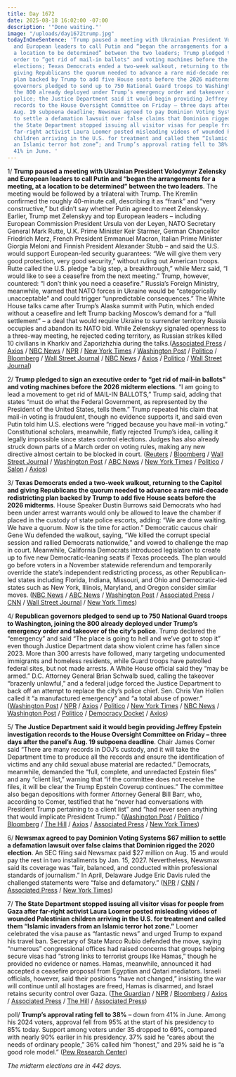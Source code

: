 ```yaml
---
title: Day 1672
date: 2025-08-18 16:02:00 -07:00
description: '"Done waiting."'
image: "/uploads/day1672trump.jpg"
todayInOneSentence: 'Trump paused a meeting with Ukrainian President Volodymyr Zelensky
  and European leaders to call Putin and “began the arrangements for a meeting, at
  a location to be determined” between the two leaders; Trump pledged to sign an executive
  order to “get rid of mail-in ballots" and voting machines before the 2026 midterm
  elections; Texas Democrats ended a two-week walkout, returning to the Capitol and
  giving Republicans the quorum needed to advance a rare mid-decade redistricting
  plan backed by Trump to add five House seats before the 2026 midterms; Republican
  governors pledged to send up to 750 National Guard troops to Washington, joining
  the 800 already deployed under Trump’s emergency order and takeover of the city’s
  police; the Justice Department said it would begin providing Jeffrey Epstein investigation
  records to the House Oversight Committee on Friday – three days after the panel’s
  Aug. 19 subpoena deadline; Newsmax agreed to pay Dominion Voting Systems $67 million
  to settle a defamation lawsuit over false claims that Dominion rigged the 2020 election;
  the State Department stopped issuing all visitor visas for people from Gaza after
  far-right activist Laura Loomer posted misleading videos of wounded Palestinian
  children arriving in the U.S. for treatment and called them “Islamic invaders from
  an Islamic terror hot zone”; and Trump’s approval rating fell to 38% – down from
  41% in June. '
---
```


1/ **Trump paused a meeting with Ukrainian President Volodymyr Zelensky and European leaders to call Putin and “began the arrangements for a meeting, at a location to be determined” between the two leaders**. The meeting would be followed by a trilateral with Trump. The Kremlin confirmed the roughly 40-minute call, describing it as “frank” and “very constructive,” but didn’t say whether Putin agreed to meet Zelenskyy. Earlier, Trump met Zelenskyy and top European leaders – including European Commission President Ursula von der Leyen, NATO Secretary General Mark Rutte, U.K. Prime Minister Keir Starmer, German Chancellor Friedrich Merz, French President Emmanuel Macron, Italian Prime Minister Giorgia Meloni and Finnish President Alexander Stubb – and said the U.S. would support European-led security guarantees: “We will give them very good protection, very good security,” without ruling out American troops. Rutte called the U.S. pledge “a big step, a breakthrough,” while Merz said, “I would like to see a ceasefire from the next meeting.” Trump, however, countered: “I don’t think you need a ceasefire.” Russia’s Foreign Ministry, meanwhile, warned that NATO forces in Ukraine would be “categorically unacceptable” and could trigger “unpredictable consequences.” The White House talks came after Trump’s Alaska summit with Putin, which ended without a ceasefire and left Trump backing Moscow’s demand for a “full settlement” – a deal that would require Ukraine to surrender territory Russia occupies and abandon its NATO bid. While Zelenskyy signaled openness to a three-way meeting, he rejected ceding territory, as Russian strikes killed 10 civilians in Kharkiv and Zaporizhzhia during the talks.([Associated Press](https://apnews.com/article/trump-putin-zelenskyy-russia-ukraine-war-d0ad768453210db23fe4b108f7b87135) / [Axios](https://www.axios.com/2025/08/18/zelensky-trump-summit-white-house-russia-ukraine) / [NBC News](https://www.nbcnews.com/politics/white-house/trump-pressures-ukraine-end-war-ahead-zelenskyy-meeting-rcna225476) / [NPR](https://www.npr.org/2025/08/18/nx-s1-5505397/trump-zelenskyy-white-house-meeting-russia-ukraine) / [New York Times](https://www.nytimes.com/live/2025/08/18/us/trump-zelensky-ukraine-putin) / [Washington Post](https://www.washingtonpost.com/politics/2025/08/18/trump-zelensky-meeting-russia-ukraine/) / [Politico](https://www.politico.eu/article/trump-zelenskyy-meeting-live-updates-analysis/) / [Bloomberg](https://www.bloomberg.com/news/articles/2025-08-18/zelenskiy-arrives-at-white-house-to-meet-trump-european-leaders) / [Wall Street Journal](https://www.wsj.com/livecoverage/trump-zelensky-meeting-russia-ukraine) / [NBC News](https://www.nbcnews.com/world/ukraine/trump-zelenskyy-talks-ukraine-european-leaders-putin-russia-peace-rcna225534) / [Axios](https://www.axios.com/2025/08/18/trump-putin-zelensky-war-peace-talks) / [Politico](https://www.politico.eu/article/trump-puts-pressure-on-zelenskyy-ahead-of-high-stakes-meeting/) / [Wall Street Journal](https://www.wsj.com/world/trump-pushes-for-peace-summit-with-u-s-russia-and-ukraine-d4b81a57))

2/ **Trump pledged to sign an executive order to “get rid of mail-in ballots" and voting machines before the 2026 midterm elections**. “I am going to lead a movement to get rid of MAIL-IN BALLOTS,” Trump said, adding that states “must do what the Federal Government, as represented by the President of the United States, tells them.” Trump repeated his claim that mail-in voting is fraudulent, though no evidence supports it, and said even Putin told him U.S. elections were “rigged because you have mail-in voting.” Constitutional scholars, meanwhile, flatly rejected Trump’s idea, calling it legally impossible since states control elections. Judges has also already struck down parts of a March order on voting rules, making any new directive almost certain to be blocked in court. ([Reuters](https://www.reuters.com/world/us/trump-vows-end-use-mail-in-ballots-ahead-2026-midterm-election-2025-08-18/) / [Bloomberg](https://www.bloomberg.com/news/articles/2025-08-18/trump-eyes-order-to-end-mail-in-ballots-change-voting-machines) / [Wall Street Journal](https://www.wsj.com/politics/policy/trump-election-mail-in-ballot-vote-4e78daf7) / [Washington Post](https://www.washingtonpost.com/politics/2025/08/18/trump-mail-in-constitution-elections/) / [ABC News](https://abcnews.go.com/Politics/trump-lead-movement-end-mail-voting/story?id=124737903) / [New York Times](https://www.nytimes.com/2025/08/18/us/politics/trump-mail-ballots-voting-machines-election.html) / [Politico](https://www.politico.com/news/2025/08/18/trump-eliminate-mail-in-voting-00513347) / [Salon](https://www.salon.com/2025/08/18/trump-vows-to-get-rid-of-mail-in-votes-after-putin-meeting/) / [Axios](https://www.axios.com/2025/08/18/trump-mail-in-voting-putin))

3/ **Texas Democrats ended a two-week walkout, returning to the Capitol and giving Republicans the quorum needed to advance a rare mid-decade redistricting plan backed by Trump to add five House seats before the 2026 midterms**. House Speaker Dustin Burrows said Democrats who had been under arrest warrants would only be allowed to leave the chamber if placed in the custody of state police escorts, adding: “We are done waiting. We have a quorum. Now is the time for action.” Democratic caucus chair Gene Wu defended the walkout, saying, “We killed the corrupt special session and rallied Democrats nationwide,” and vowed to challenge the map in court. Meanwhile, California Democrats introduced legislation to create up to five new Democratic-leaning seats if Texas proceeds. The plan would go before voters in a November statewide referendum and temporarily override the state’s independent redistricting process, as other Republican-led states including Florida, Indiana, Missouri, and Ohio and Democratic-led states such as New York, Illinois, Maryland, and Oregon consider similar moves. ([NBC News](https://www.nbcnews.com/politics/elections/texas-democrats-return-state-ending-two-week-standoff-redistricting-rcna225243) / [ABC News](https://abcnews.go.com/Politics/wireStory/california-democrats-push-redistricting-faces-tight-legislative-deadline-124734013) / [Washington Post](https://www.washingtonpost.com/politics/2025/08/18/california-texas-redistricting-congress/) / [Associated Press](https://apnews.com/article/texas-california-redistricting-battle-dc42d64df69e6d8e922a0aa72fb0a2d8) / [CNN](https://www.cnn.com/2025/08/18/politics/texas-california-redistricting-fight) / [Wall Street Journal](https://www.wsj.com/politics/policy/texas-democrats-congressional-redistricting-walkout-ends-00f277f3) / [New York Times](https://www.nytimes.com/2025/08/18/us/politics/redistricting-texas-maps.html))

4/ **Republican governors pledged to send up to 750 National Guard troops to Washington, joining the 800 already deployed under Trump’s emergency order and takeover of the city’s police**. Trump declared the “emergency” and said “The place is going to hell and we’ve got to stop it” even though Justice Department data show violent crime has fallen since 2023. More than 300 arrests have followed, many targeting undocumented immigrants and homeless residents, while Guard troops have patrolled federal sites, but not made arrests. A White House official said they “may be armed.” D.C. Attorney General Brian Schwalb sued, calling the takeover “brazenly unlawful,” and a federal judge forced the Justice Department to back off an attempt to replace the city’s police chief. Sen. Chris Van Hollen called it “a manufactured emergency” and “a total abuse of power.” ([Washington Post](https://www.washingtonpost.com/nation/2025/08/17/national-guard-deployments-washington-developments/) / [NPR](https://www.npr.org/2025/08/18/nx-s1-5505419/trump-washington-dc-crisis-national-guard) / [Axios](https://www.axios.com/2025/08/17/national-guard-dc-republican-governors) / [Politico](https://www.politico.com/news/2025/08/15/doj-dc-police-department-control-hearing-00512503) / [New York Times](https://www.nytimes.com/2025/08/15/us/politics/judge-hearing-dc-home-rule.html) / [NBC News](https://www.nbcnews.com/politics/politics-news/dc-attorney-general-sues-trump-takeover-local-police-rcna225182) / [Washington Post](https://www.washingtonpost.com/nation/2025/08/16/west-virginia-national-guard-dc-deployment/) / [Politico](https://www.politico.com/news/2025/08/15/dc-police-trump-lawsuit-00511086) / [Democracy Docket](https://www.democracydocket.com/news-alerts/dc-sues-trump-over-metropolitan-police-department-takeover/) / [Axios](https://www.axios.com/2025/08/15/dc-attorney-general-lawsuit-trump-police-takeover))

5/ **The Justice Department said it would begin providing Jeffrey Epstein investigation records to the House Oversight Committee on Friday – three days after the panel’s Aug. 19 subpoena deadline**. Chair James Comer said “There are many records in DOJ’s custody, and it will take the Department time to produce all the records and ensure the identification of victims and any child sexual abuse material are redacted.” Democrats, meanwhile, demanded the “full, complete, and unredacted Epstein files” and any “client list,” warning that “if the committee does not receive the files, it will be clear the Trump Epstein Coverup continues.” The committee also began depositions with former Attorney General Bill Barr, who, according to Comer, testified that he “never had conversations with President Trump pertaining to a client list” and “had never seen anything that would implicate President Trump.” ([Washington Post](https://www.washingtonpost.com/national-security/2025/08/18/epstein-maxwell-documents-house-committee-subpoena-justice-bondi/) / [Politico](https://www.politico.com/news/2025/08/18/doj-turning-over-epstein-files-capitol-hill-00513606) / [Bloomberg](https://www.bloomberg.com/news/articles/2025-08-18/epstein-files-expected-to-start-reaching-lawmakers-this-week) / [The Hill](https://thehill.com/homenews/house/5458303-house-oversight-epstein-files-doj/) / [Axios](https://www.axios.com/2025/08/18/doj-epstein-files-congress-friday-house-oversight) / [Associated Press](https://apnews.com/article/justice-department-epstein-bondi-patel-44676b1a76dd5753bf0e7704ba88f8ee) / [New York Times](https://www.nytimes.com/2025/08/18/us/politics/republicans-epstein-files.html))

6/ **Newsmax agreed to pay Dominion Voting Systems $67 million to settle a defamation lawsuit over false claims that Dominion rigged the 2020 election**. An SEC filing said Newsmax paid $27 million on Aug. 15 and would pay the rest in two installments by Jan. 15, 2027. Nevertheless, Newsmax said its coverage was “fair, balanced, and conducted within professional standards of journalism.” In April, Delaware Judge Eric Davis ruled the challenged statements were “false and defamatory.” ([NPR](https://www.npr.org/2025/08/18/nx-s1-5506062/newsmax-pays-67-million-to-settle-defamation-case-linked-to-2020-election-coverage) / [CNN](https://www.cnn.com/2025/08/18/media/newsmax-dominion-settle-2020-election-defamation-lawsuit) / [Associated Press](https://apnews.com/article/dominion-voting-newsmax-defamation-trump-2020-3b2366dfdae3a8432afe822bf14fe1ef) / [New York Times](https://www.nytimes.com/2025/08/18/business/media/newsmax-dominion-defamation-lawsuit-settlement.html))

7/ **The State Department stopped issuing all visitor visas for people from Gaza after far-right activist Laura Loomer posted misleading videos of wounded Palestinian children arriving in the U.S. for treatment and called them “Islamic invaders from an Islamic terror hot zone.”** Loomer celebrated the visa pause as “fantastic news” and urged Trump to expand his travel ban. Secretary of State Marco Rubio defended the move, saying “numerous” congressional offices had raised concerns that groups helping secure visas had “strong links to terrorist groups like Hamas,” though he provided no evidence or names. Hamas, meanwhile, announced it had accepted a ceasefire proposal from Egyptian and Qatari mediators. Israeli officials, however, said their positions “have not changed,” insisting the war will continue until all hostages are freed, Hamas is disarmed, and Israel retains security control over Gaza. ([The Guardian](https://www.theguardian.com/us-news/2025/aug/16/gaza-children-visas-medical-care-laura-loomer) / [NPR](https://www.npr.org/2025/08/16/nx-s1-5504634/state-department-halts-gaza-visas) / [Bloomberg](https://www.bloomberg.com/news/articles/2025-08-18/hamas-said-to-agree-to-gaza-truce-deal-proposed-by-egypt-qatar) / [Axios](https://www.axios.com/2025/08/18/trump-hamas-gaza-ceasefire-hostage-deal) / [Associated Press](https://apnews.com/article/state-department-gaza-visas-halted-laura-loomer-da6299b9ecffe35f45dac99b14f06f59) / [The Hill](https://thehill.com/policy/international/5456859-state-department-halts-gaza-visas/) / [Associated Press](https://apnews.com/article/israel-palestinians-hamas-gaza-war-news-hostages-protest-08-18-2025-f875326f9845f09a3b01bf676254222f))

poll/ **Trump’s approval rating fell to 38%** – down from 41% in June. Among his 2024 voters, approval fell from 95% at the start of his presidency to 85% today. Support among voters under 35 dropped to 69%, compared with nearly 90% earlier in his presidency. 37% said he “cares about the needs of ordinary people,” 36% called him “honest,” and 29% said he is “a good role model.” ([Pew Research Center](https://www.pewresearch.org/politics/2025/08/14/trumps-job-approval-and-views-of-his-personal-traits/))

*The midterm elections are in 442 days.*